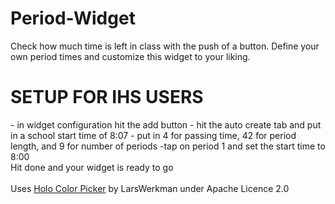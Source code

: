 Period-Widget
=============
Check how much time is left in class with the push of a button. Define your own period times and customize this widget to your liking.
<br/>
<h1>SETUP FOR IHS USERS</h1>
- in widget configuration hit the add button
- hit the auto create tab and put in a school start time of 8:07
- put in 4 for passing time, 42 for period length, and 9 for number of periods
-tap on period 1 and set the start time to 8:00
<br/>
Hit done and your widget is ready to go
<br/>
<br/>
Uses <a href="https://github.com/LarsWerkman/HoloColorPicker">Holo Color Picker</a> by LarsWerkman under Apache Licence 2.0
